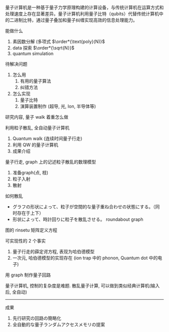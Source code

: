 量子计算机是一种基于量子力学原理构建的计算设备，与传统计算机在运算方式和处理速度上存在显著差异。量子计算机利用量子比特（qubits）代替传统计算机中的二进制比特，通过量子叠加和量子纠缠实现高效的信息处理能力。

能做什么

1. 素因数分解 (多项式 $\order*{\text{poly}(N)}$
2. data 探索 $\order*{\sqrt{N}}$
3. quantum simulation

待解决问题

1. 怎么用
	1. 有用的量子算法
	2. 纠错方法
2. 怎么实现
	1. 量子比特
	2. 演算装置制作 (超导, 光, Ion, 半导体等)

研究内容, 量子 walk
着重怎么做

利用粒子散乱, 全自动量子计算机

1. Quantum walk (连续时间量子行走)
2. 利用 QW 的量子计算机
3. 成果介绍


量子行走, graph 上的记述粒子散乱的数理模型
1. 准备graph(点, 枝)
2. 粒子入射
3. 散射

如何散乱

- グラフの形状によって、粒子が空間的な量子重ね合わせの状態にする。（同时存在于上下）
- 形状によって、時計回りに粒子を散乱させる。 roundabout graph

图的 rinsetu 矩阵定义方程


可实现性的 2 个事实
1. 量子行走的薛定谔方程, 表现为哈伯德模型
2. 一次元, 哈伯德模型的实现存在 (ion trap 中的 phonon, Quantum dot 中的电子)







用 graph 制作量子回路


量子计算机, 控制的复杂度是难题. 散乱量子计算, 可以做到类似经典计算机(输入后, 全自动)


---
成果
1. 先行研究の回路の簡略化
2. 全自動的な量子ランダムアクセスメモリの提案




